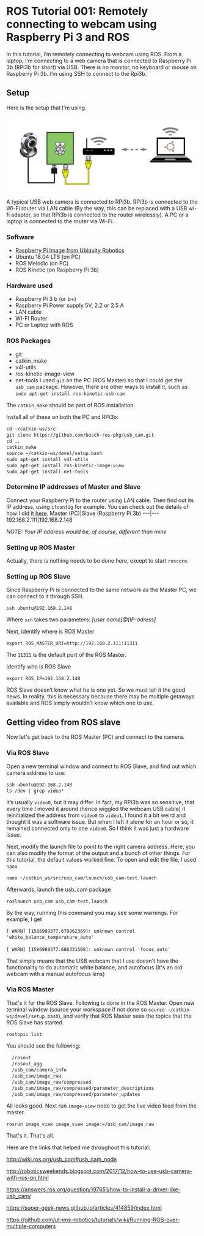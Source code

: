 # ROS Tutorial 001: Remotely connecting to webcam using Raspberry Pi 3 and ROS

In this tutorial, I’m remotely connecting to webcam using ROS. From a laptop, I’m connecting to a web camera that is connected to Raspberry Pi 3b (RPi3b for short) via USB. There is no monitor, no keyboard or mouse on Raspberry Pi 3b. I’m using SSH to connect to the Rpi3b.

## Setup
Here is the setup that I'm using.

<img src=img/setup-img.png alt="Setup scheme"/>

A typical USB web camera is connected to RPi3b. RPi3b is connected to the Wi-Fi router via LAN cable (By the way, this can be replaced with a USB wi-fi adapter, so that RPi3b is connected to the router wirelessly). A PC or a laptop is connected to the router via Wi-Fi.
### Software
  * [Raspberry Pi Image from Ubiquity Robotics](https://downloads.ubiquityrobotics.com/pi.html)
  * Ubuntu 18.04 LTS (on PC)
  * ROS Melodic (on PC)
  * ROS Kinetic (on Raspberry Pi 3b)
  
### Hardware used
  * Raspberry Pi 3 b (or b+)
  * Raspberry Pi Power supply 5V, 2.2 or 2.5 A
  * LAN cable
  * WI-FI Router
  * PC or Laptop with ROS

### ROS Packages 
  * git
  * catkin_make
  * v4l-utils
  * ros-kinetic-image-view
  * net-tools
I used `git` on the PC (ROS Master) so that I could get the `usb_cam` package. However, there are other ways to install it, such as `sudo apt-get install ros-kinetic-usb-cam`

The `catkin_make` should be part of ROS installation. 

Install all of these on both the PC and RPi3b:
```
cd ~/catkin-ws/src
git clone https://github.com/bosch-ros-pkg/usb_cam.git
cd ..
catkin_make
source ~/catkin-ws/devel/setup.bash
sudo apt-get install v4l-utils
sudo apt-get install ros-kinetic-image-view
sudo apt-get install net-tools
```
### Determine IP addresses of Master and Slave
Connect your Raspberry Pi to the router using LAN cable. Then find out its IP address, using `ifconfig` for example. 
You can check out the details of how I did it [here](Determine-IP-addresses-of-Master-and-Slave.md).
Master (PC)|Slave (Raspberry Pi 3b)
---|---
192.168.2.111|192.168.2.148

*NOTE: Your IP address would be, of course, different than mine*
### Setting up ROS Master
Actually, there is nothing needs to be done here, except to start `roscore`.

### Setting up ROS Slave
Since Raspberry Pi is connected to the same network as the Master PC, we can connect to it through SSH.
```
ssh ubuntu@192.168.2.148
```
Where `ssh` takes two parameters: *[user name]@[IP-adress]*

Next, identify where is ROS Master
```
export ROS_MASTER_URI=http://192.168.2.111:11311
```
The `11311` is the default port of the ROS Master.

Identify who is ROS Slave
```
export ROS_IP=192.168.2.148
```
ROS Slave doesn’t know what he is one yet. So we must tell it the good news. In reality, this is necessary because there may be multiple getaways available and ROS simply wouldn’t know which one to use.

## Getting video from ROS slave
Now let's get back to the ROS Master (PC) and connect to the camera.

### Via ROS Slave
Open a new terminal window and connect to ROS Slave, and find out which camera address to use:
```
ssh ubuntu@192.168.2.148
ls /dev | grep video* 
```
It’s usually `video0`, but it may differ. In fact, my RPi3b was so sensitive, that every time I moved it around (hence wiggled the webcam USB cable) it reinitialized the address from `video0` to `video1`. I found it a bit weird and thought it was a software issue. But when I left it alone for an hour or so, it remained connected only to one `video0`. So I think it was just a hardware issue.

Next, modify the launch file to point to the right camera address. Here, you can also modify the format of the output and a bunch of other things. For this tutorial, the default values worked fine.
To open and edit the file, I used `nano`
```
nano ~/catkin_ws/src/usb_cam/launch/usb_cam-test.launch
```
Afterwards, launch the usb_cam package
```
roslaunch usb_cam usb_cam-test.launch
```
By the way, running this command you may see some warnings. For example, I get 
```
[ WARN] [1586989377.670962369]: unknown control 'white_balance_temperature_auto'

[ WARN] [1586989377.686331508]: unknown control 'focus_auto'
```
That simply means that the USB webcam that I use doesn't have the functionality to do automatic white balance, and autofocus (It's an old webcam with a manual autofocus lens)

### Via ROS Master
That's it for the ROS Slave. Following is done in the ROS Master. Open new terminal window (source your workspace if not done so `source ~/catkin-ws/devel/setup.bash`), and verify that ROS Master sees the topics that the ROS Slave has started.
```
rostopic list
```
You should see the following:
```
  /rosout
  /rosout_agg
  /usb_cam/camera_info
  /usb_cam/image_raw
  /usb_cam/image_raw/compressed
  /usb_cam/image_raw/compressed/parameter_descriptions
  /usb_cam/image_raw/compressed/parameter_updates
```
All looks good. Next run `image-view` node to get the live video feed from the master.
```
rosrun image_view image_view image:=/usb_cam/image_raw
```
That's it. That's all. 

Here are the links that helped me throughout this tutorial:

http://wiki.ros.org/usb_cam#usb_cam_node

http://roboticsweekends.blogspot.com/2017/12/how-to-use-usb-camera-with-ros-on.html

https://answers.ros.org/question/197651/how-to-install-a-driver-like-usb_cam/

https://super-geek-news.github.io/articles/414859/index.html

https://github.com/ut-ims-robotics/tutorials/wiki/Running-ROS-over-multiple-computers
